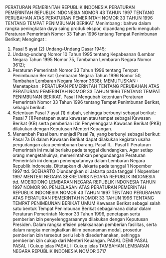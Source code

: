  PERATURAN PEMERINTAH REPUBLIK INDONESIA PERATURAN PEMERINTAH REPUBLIK INDONESIA NOMOR 43 TAHUN 1997 TENTANG PERUBAHAN ATAS PERATURAN PEMERINTAH NOMOR 33 TAHUN 1996 TENTANG TEMPAT PENIMBUNAN BERIKAT
Menimbang :
 bahwa dalam rangka peningkatan daya saing produk ekspor, dipandang perlu mengubah Peraturan Pemerintah Nomor 33 Tahun 1996 tentang Tempat Penimbunan Berikat;
Mengingat :

1. Pasal 5 ayat (2) Undang-Undang Dasar 1945;
2. Undang-undang Nomor 10 Tahun 1995 tentang Kepabeanan (Lembar Negara Tahun 1995 Nomor 75, Tambahan Lembaran Negara Nomor 3612);
3. Peraturan Pemerintah Nomor 33 Tahun 1996 tentang Tempat Penimbunan Berikat (Lembaran Negara Tahun 1996 Nomor 50, Tambahan Lembaran Negara Nomor 3638);
MEMUTUSKAN :
 Menetapkan : PERATURAN PEMERINTAH TENTANG PERUBAHAN ATAS PERATURAN PEMERINTAH NOMOR 33 TAHUN 1996 TENTANG TEMPAT PENIMBUNAN BERIKAT.
Pasal I
Mengubah ketentuan Peraturan Pemerintah Nomor 33 Tahun 1996 tentang Tempat Penimbunan Berikat, sebagai berikut:
1. Ketentuan Pasal 7 ayat (1) diubah, sehingga berbunyi sebagai berikut:
Pasal 7
(1)Penetapan suatu kawasan atau tempat sebagai Kawasan Berikat (KB) serta pemberian izin Penyelenggara Kawasan Berikat (PKB) dilakukan dengan Keputusan Menteri Keuangan.
2. Menambah Pasal baru menjadi Pasal 7a, yang berbunyi sebagai berikut: Pasal 7a Di dalam Kawasan Berikat dapat dilakukan kegiatan usaha pergudangan atau penimbunan barang. Pasal II…
Pasal II
Peraturan Pemerintah ini mulai berlaku pada tanggal diundangkan.
Agar setiap orang mengetahuinya, memerintahkan pengundangan Peraturan Pemerintah ini dengan penempatannya dalam Lembaran Negara Republik Indonesia. Ditetapkan di Jakarta pada tanggal 1 Nopember 1997 ttd. SOEHARTO Diundangkan di Jakarta pada tanggal 1 Nopember 1997 MENTERI NEGARA SEKRETARIS NEGARA REPUBLIK INDONESIA ttd. MOERDIONO LEMBARAN NEGARA REPUBLIK INDONESIA TAHUN 1997 NOMOR 90. PENJELASAN ATAS PERATURAN PEMERINTAH REPUBLIK INDONESIA NOMOR 43 TAHUN 1997 TENTANG PERUBAHAN ATAS PERATURAN PEMERINTAH NOMOR 33 TAHUN 1996 TENTANG TEMPAT PENIMBUNAN BERIKAT UMUM Kawasan Berikat sebagai salah satu bentuk Tempat Penimbunan Berikat sebagaimana diatur dalam Peraturan Pemerintah Nomor 33 Tahun 1996, penetapan serta pemberian izin penyelenggaraannya dilakukan dengan Keputusan Presiden. Dalam rangka efisien pelaksanaan pemberian fasilitas, serta dalam rangka meningkatkan iklim penanaman modal, prosedur pemberian izin tersebut perlu lebih disederhanakan, sehingga pemberian izin cukup dari Menteri Keuangan. PASAL DEMI PASAL PASAL I Cukup jelas PASAL II Cukup jelas TAMBAHAN LEMBARAN NEGARA REPUBLIK INDONESIA NOMOR 3717